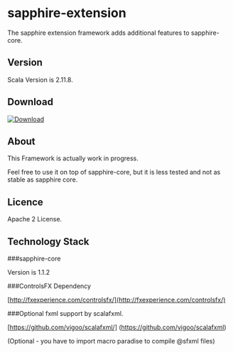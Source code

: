 sapphire-extension
================

The sapphire extension framework adds additional features to sapphire-core.

## Version

Scala Version is 2.11.8.

## Download

[ ![Download](https://api.bintray.com/packages/sfxcode/maven/sapphire-extension/images/download.svg) ](https://bintray.com/sfxcode/maven/sapphire-extension/_latestVersion)


## About

This Framework is actually work in progress.

Feel free to use it on top of sapphire-core, but it is less tested and not as stable as sapphire core.

## Licence

Apache 2 License.

## Technology Stack

###sapphire-core

Version is 1.1.2


###ControlsFX Dependency

[http://fxexperience.com/controlsfx/](http://fxexperience.com/controlsfx/)

###Optional fxml support by scalafxml.

[https://github.com/vigoo/scalafxml/] (https://github.com/vigoo/scalafxml)

(Optional - you have to import macro paradise to compile @sfxml files)


